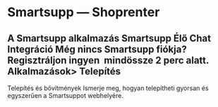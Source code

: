# Smartsupp — Shoprenter
## A Smartsupp alkalmazás Smartsupp Élő Chat Integráció Még nincs Smartsupp fiókja? Regisztráljon ingyen  mindössze 2 perc alatt.   Alkalmazások> Telepítés
Telepítés és bővítmények 
Ismerje meg, hogyan telepítheti gyorsan és egyszerűen a Smartsuppot webhelyére.

